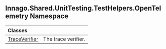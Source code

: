 ## Innago\.Shared\.UnitTesting\.TestHelpers\.OpenTelemetry Namespace

| Classes | |
| :--- | :--- |
| [TraceVerifier](TraceVerifier/index.md 'Innago\.Shared\.UnitTesting\.TestHelpers\.OpenTelemetry\.TraceVerifier') | The trace verifier\. |
